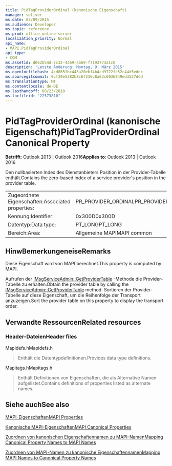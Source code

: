 ```yaml
---
title: PidTagProviderOrdinal (kanonische Eigenschaft)
manager: soliver
ms.date: 03/09/2015
ms.audience: Developer
ms.topic: reference
ms.prod: office-online-server
localization_priority: Normal
api_name:
- MAPI.PidTagProviderOrdinal
api_type:
- COM
ms.assetid: d062b54d-7c32-4369-ab69-f7193773a1c0
description: 'Letzte Änderung: Montag, 9. März 2015'
ms.openlocfilehash: 4cd865fbc443a20ebf4b4cd9722fe52c44d5eddc
ms.sourcegitcommit: 0cf39e5382b8c6f236c8a63c6036849ed3527ded
ms.translationtype: MT
ms.contentlocale: de-DE
ms.lasthandoff: 08/23/2018
ms.locfileid: "22573810"
---
```

# <a name="pidtagproviderordinal-canonical-property"></a><span data-ttu-id="f7325-103">PidTagProviderOrdinal (kanonische Eigenschaft)</span><span class="sxs-lookup"><span data-stu-id="f7325-103">PidTagProviderOrdinal Canonical Property</span></span>

  
  
<span data-ttu-id="f7325-104">**Betrifft**: Outlook 2013 | Outlook 2016</span><span class="sxs-lookup"><span data-stu-id="f7325-104">**Applies to**: Outlook 2013 | Outlook 2016</span></span> 
  
<span data-ttu-id="f7325-105">Den nullbasierten Index des Dienstanbieters Position in der Provider-Tabelle enthält.</span><span class="sxs-lookup"><span data-stu-id="f7325-105">Contains the zero-based index of a service provider's position in the provider table.</span></span>
  
|||
|:-----|:-----|
|<span data-ttu-id="f7325-106">Zugeordnete Eigenschaften:</span><span class="sxs-lookup"><span data-stu-id="f7325-106">Associated properties:</span></span>  <br/> |<span data-ttu-id="f7325-107">PR_PROVIDER_ORDINAL</span><span class="sxs-lookup"><span data-stu-id="f7325-107">PR_PROVIDER_ORDINAL</span></span>  <br/> |
|<span data-ttu-id="f7325-108">Kennung:</span><span class="sxs-lookup"><span data-stu-id="f7325-108">Identifier:</span></span>  <br/> |<span data-ttu-id="f7325-109">0x300D</span><span class="sxs-lookup"><span data-stu-id="f7325-109">0x300D</span></span>  <br/> |
|<span data-ttu-id="f7325-110">Datentyp:</span><span class="sxs-lookup"><span data-stu-id="f7325-110">Data type:</span></span>  <br/> |<span data-ttu-id="f7325-111">PT_LONG</span><span class="sxs-lookup"><span data-stu-id="f7325-111">PT_LONG</span></span>  <br/> |
|<span data-ttu-id="f7325-112">Bereich:</span><span class="sxs-lookup"><span data-stu-id="f7325-112">Area:</span></span>  <br/> |<span data-ttu-id="f7325-113">Allgemeine MAPI</span><span class="sxs-lookup"><span data-stu-id="f7325-113">MAPI common</span></span>  <br/> |
   
## <a name="remarks"></a><span data-ttu-id="f7325-114">HinwBemerkungeneise</span><span class="sxs-lookup"><span data-stu-id="f7325-114">Remarks</span></span>

<span data-ttu-id="f7325-115">Diese Eigenschaft wird von MAPI berechnet.</span><span class="sxs-lookup"><span data-stu-id="f7325-115">This property is computed by MAPI.</span></span>
  
<span data-ttu-id="f7325-116">Aufrufen der [IMsgServiceAdmin::GetProviderTable](imsgserviceadmin-getprovidertable.md) -Methode die Provider-Tabelle zu erhalten.</span><span class="sxs-lookup"><span data-stu-id="f7325-116">Obtain the provider table by calling the [IMsgServiceAdmin::GetProviderTable](imsgserviceadmin-getprovidertable.md) method.</span></span> <span data-ttu-id="f7325-117">Sortieren der Provider-Tabelle auf diese Eigenschaft, um die Reihenfolge der Transport anzuzeigen.</span><span class="sxs-lookup"><span data-stu-id="f7325-117">Sort the provider table on this property to display the transport order.</span></span> 
  
## <a name="related-resources"></a><span data-ttu-id="f7325-118">Verwandte Ressourcen</span><span class="sxs-lookup"><span data-stu-id="f7325-118">Related resources</span></span>

### <a name="header-files"></a><span data-ttu-id="f7325-119">Header-Dateien</span><span class="sxs-lookup"><span data-stu-id="f7325-119">Header files</span></span>

<span data-ttu-id="f7325-120">Mapidefs.h</span><span class="sxs-lookup"><span data-stu-id="f7325-120">Mapidefs.h</span></span>
  
> <span data-ttu-id="f7325-121">Enthält die Datentypdefinitionen.</span><span class="sxs-lookup"><span data-stu-id="f7325-121">Provides data type definitions.</span></span>
    
<span data-ttu-id="f7325-122">Mapitags.h</span><span class="sxs-lookup"><span data-stu-id="f7325-122">Mapitags.h</span></span>
  
> <span data-ttu-id="f7325-123">Enthält Definitionen von Eigenschaften, die als Alternative Namen aufgelistet.</span><span class="sxs-lookup"><span data-stu-id="f7325-123">Contains definitions of properties listed as alternate names.</span></span>
    
## <a name="see-also"></a><span data-ttu-id="f7325-124">Siehe auch</span><span class="sxs-lookup"><span data-stu-id="f7325-124">See also</span></span>



[<span data-ttu-id="f7325-125">MAPI-Eigenschaften</span><span class="sxs-lookup"><span data-stu-id="f7325-125">MAPI Properties</span></span>](mapi-properties.md)
  
[<span data-ttu-id="f7325-126">Kanonische MAPI-Eigenschaften</span><span class="sxs-lookup"><span data-stu-id="f7325-126">MAPI Canonical Properties</span></span>](mapi-canonical-properties.md)
  
[<span data-ttu-id="f7325-127">Zuordnen von kanonischen Eigenschaftennamen zu MAPI-Namen</span><span class="sxs-lookup"><span data-stu-id="f7325-127">Mapping Canonical Property Names to MAPI Names</span></span>](mapping-canonical-property-names-to-mapi-names.md)
  
[<span data-ttu-id="f7325-128">Zuordnen von MAPI-Namen zu kanonische Eigenschaftennamen</span><span class="sxs-lookup"><span data-stu-id="f7325-128">Mapping MAPI Names to Canonical Property Names</span></span>](mapping-mapi-names-to-canonical-property-names.md)

